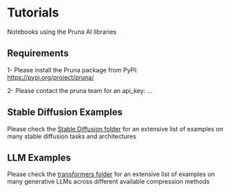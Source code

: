 # Tutorials
Notebooks using the Pruna AI libraries
## Requirements
1- Please install the Pruna package from PyPI: https://pypi.org/project/pruna/

2- Please contact the pruna team for an api_key: ...

## Stable Diffusion Examples
Please check the [Stable Diffusion folder](pruna/notebooks/diffusion/) for an extensive list of examples on many stable diffusion tasks and architectures
## LLM Examples
Please check the [transformers folder](pruna/notebooks/diffusion/) for an extensive list of examples on many generative LLMs across different available compression methods
